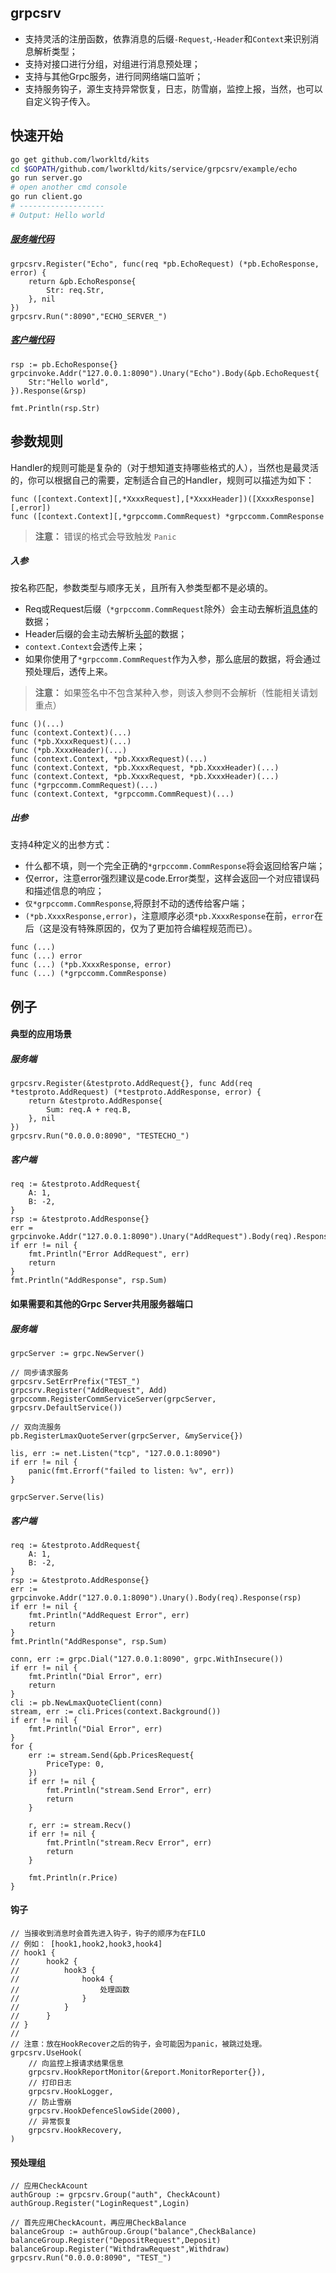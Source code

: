 grpcsrv
--------------------

- 支持灵活的注册函数，依靠消息的后缀`-Request`,`-Header`和`Context`来识别消息解析类型；
- 支持对接口进行分组，对组进行消息预处理；
- 支持与其他Grpc服务，进行同网络端口监听；
- 支持服务钩子，源生支持异常恢复，日志，防雪崩，监控上报，当然，也可以自定义钩子传入。


快速开始
-------
```bash
go get github.com/lworkltd/kits
cd $GOPATH/github.com/lworkltd/kits/service/grpcsrv/example/echo
go run server.go
# open another cmd console
go run client.go
# -------------------
# Output: Hello world
```
##### [服务端代码](example/echo/server.go)

```golang
grpcsrv.Register("Echo", func(req *pb.EchoRequest) (*pb.EchoResponse, error) {
    return &pb.EchoResponse{
        Str: req.Str,
    }, nil
})
grpcsrv.Run(":8090","ECHO_SERVER_")
```

##### [客户端代码]((example/echo/client.go))
```golang
rsp := pb.EchoResponse{}
grpcinvoke.Addr("127.0.0.1:8090").Unary("Echo").Body(&pb.EchoRequest{
    Str:"Hello world",
}).Response(&rsp)

fmt.Println(rsp.Str)
```


参数规则
---
Handler的规则可能是复杂的（对于想知道支持哪些格式的人），当然也是最灵活的，你可以根据自己的需要，定制适合自己的Handler，规则可以描述为如下：
```
func ([context.Context][,*XxxxRequest],[*XxxxHeader])([XxxxResponse][,error])
func ([context.Context][,*grpccomm.CommRequest) *grpccomm.CommResponse
```

> **注意：** 错误的格式会导致触发 `Panic`

##### 入参
按名称匹配，参数类型与顺序无关，且所有入参类型都不是必填的。

- Req或Request后缀（`*grpccomm.CommRequest`除外）会主动去解析[消息体](grpccomm/grpc_comm.proto#61)的数据；
- Header后缀的会主动去解析[头部](grpccomm/grpc_comm.proto#60)的数据；
- `context.Context`会透传上来；
- 如果你使用了`*grpccomm.CommRequest`作为入参，那么底层的数据，将会通过预处理后，透传上来。

> **注意：** 如果签名中不包含某种入参，则该入参则不会解析（性能相关请划重点）

```golang
func ()(...)
func (context.Context)(...)
func (*pb.XxxxRequest)(...)
func (*pb.XxxxHeader)(...)
func (context.Context, *pb.XxxxRequest)(...)
func (context.Context, *pb.XxxxRequest, *pb.XxxxHeader)(...)
func (context.Context, *pb.XxxxRequest, *pb.XxxxHeader)(...)
func (*grpccomm.CommRequest)(...)
func (context.Context, *grpccomm.CommRequest)(...)
```
##### 出参
支持4种定义的出参方式：

- 什么都不填，则一个完全正确的`*grpccomm.CommResponse`将会返回给客户端；
- 仅error，注意error强烈建议是code.Error类型，这样会返回一个对应错误码和描述信息的响应；
- `仅*grpccomm.CommResponse`,将原封不动的透传给客户端；
- `(*pb.XxxxResponse,error)`，注意顺序必须`*pb.XxxxResponse`在前，`error`在后（这是没有特殊原因的，仅为了更加符合编程规范而已）。

```golang
func (...) 
func (...) error
func (...) (*pb.XxxxResponse, error) 
func (...) (*grpccomm.CommResponse)
```

例子
-----
#### 典型的应用场景

##### 服务端

```golang
grpcsrv.Register(&testproto.AddRequest{}, func Add(req *testproto.AddRequest) (*testproto.AddResponse, error) {
    return &testproto.AddResponse{
        Sum: req.A + req.B,
    }, nil
})
grpcsrv.Run("0.0.0.0:8090", "TESTECHO_")
```

##### 客户端

```golang
req := &testproto.AddRequest{
    A: 1,
    B: -2,
}
rsp := &testproto.AddResponse{}
err = grpcinvoke.Addr("127.0.0.1:8090").Unary("AddRequest").Body(req).Response(rsp)
if err != nil {
    fmt.Println("Error AddRequest", err)
    return
}
fmt.Println("AddResponse", rsp.Sum)
```

#### 如果需要和其他的Grpc Server共用服务器端口

##### 服务端

```golang
grpcServer := grpc.NewServer()

// 同步请求服务
grpcsrv.SetErrPrefix("TEST_")
grpcsrv.Register("AddRequest", Add)
grpccomm.RegisterCommServiceServer(grpcServer, grpcsrv.DefaultService())

// 双向流服务
pb.RegisterLmaxQuoteServer(grpcServer, &myService{})

lis, err := net.Listen("tcp", "127.0.0.1:8090")
if err != nil {
    panic(fmt.Errorf("failed to listen: %v", err))
}

grpcServer.Serve(lis)
```

##### 客户端

```golang
req := &testproto.AddRequest{
    A: 1,
    B: -2,
}
rsp := &testproto.AddResponse{}
err := grpcinvoke.Addr("127.0.0.1:8090").Unary().Body(req).Response(rsp)
if err != nil {
    fmt.Println("AddRequest Error", err)
    return
}
fmt.Println("AddResponse", rsp.Sum)

conn, err := grpc.Dial("127.0.0.1:8090", grpc.WithInsecure())
if err != nil {
    fmt.Println("Dial Error", err)
    return
}
cli := pb.NewLmaxQuoteClient(conn)
stream, err := cli.Prices(context.Background())
if err != nil {
    fmt.Println("Dial Error", err)
}
for {
    err := stream.Send(&pb.PricesRequest{
        PriceType: 0,
    })
    if err != nil {
        fmt.Println("stream.Send Error", err)
        return
    }

    r, err := stream.Recv()
    if err != nil {
        fmt.Println("stream.Recv Error", err)
        return
    }

    fmt.Println(r.Price)
}
```

#### 钩子

```golang
// 当接收到消息时会首先进入钩子，钩子的顺序为在FILO
// 例如： [hook1,hook2,hook3,hook4]
// hook1 {
//		hook2 {
//			hook3 {
//				hook4 {
//					处理函数
//				}
//			}
//	 	}
// }
//
// 注意：放在HookRecover之后的钩子，会可能因为panic，被跳过处理。
grpcsrv.UseHook(
    // 向监控上报请求结果信息
    grpcsrv.HookReportMonitor(&report.MonitorReporter{}),
    // 打印日志
    grpcsrv.HookLogger,
    // 防止雪崩
    grpcsrv.HookDefenceSlowSide(2000),
    // 异常恢复
    grpcsrv.HookRecovery,
)

```

#### 预处理组
```golang
// 应用CheckAcount
authGroup := grpcsrv.Group("auth", CheckAcount)
authGroup.Register("LoginRequest",Login)

// 首先应用CheckAcount，再应用CheckBalance
balanceGroup := authGroup.Group("balance",CheckBalance)
balanceGroup.Register("DepositRequest",Deposit)
balanceGroup.Register("WithdrawRequest",Withdraw)
grpcsrv.Run("0.0.0.0:8090", "TEST_")
```